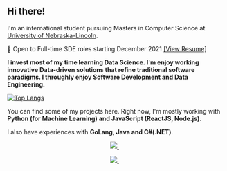 ## Hi there! 

I'm an international student pursuing Masters in Computer Science at <a href="https://www.unl.edu/">University of Nebraska-Lincoln</a>.

:triangular_flag_on_post: Open to Full-time SDE roles starting December 2021 <a href="https://rojinadeuja.github.io/docs/deuja_rojina_resume.pdf">[View Resume]</a>

**I invest most of my time learning Data Science. I'm enjoy working innovative Data-driven solutions that refine traditional software paradigms. I throughly enjoy Software Development and Data Engineering.**

[![Top Langs](https://github-readme-stats.vercel.app/api/top-langs/?username=rojinadeuja&hide=jupyter%20notebook&layout=compact&langs_count=7)](https://github.com/anuraghazra/github-readme-stats)

You can find some of my projects here. Right now, I'm mostly working with **Python (for Machine Learning) and JavaScript (ReactJS, Node.js)**.

I also have experiences with **GoLang, Java and C#(.NET)**.

<p align='center'> 
  <a href="https://www.linkedin.com/in/rojinadeuja/">
    <img src="https://img.shields.io/badge/linkedin-%230077B5.svg?&style=for-the-badge&logo=linkedin&logoColor=white" />
  </a>&nbsp;&nbsp;
</p>
<p align='center'> 
  <a href="https://rojinadeuja.github.io/">
    <img src="https://img.shields.io/static/v1?label=Visit&message=Website&color=green" />
  </a>&nbsp;&nbsp;
</p>

  
<!--
[![Open Source? Yes!](https://badgen.net/badge/Open%20Source%20%3F/Yes%21/blue?icon=github)](https://github.com/Naereen/badges/)
-->
